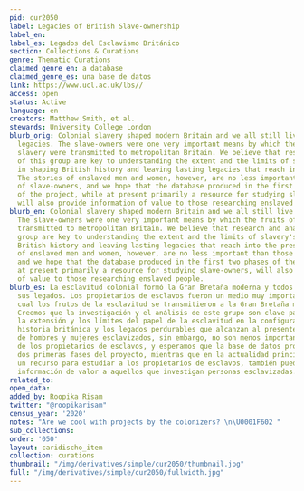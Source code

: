 ```yaml
---
pid: cur2050
label: Legacies of British Slave-ownership
label_en:
label_es: Legados del Esclavismo Británico
section: Collections & Curations
genre: Thematic Curations
claimed_genre_en: a database
claimed_genre_es: una base de datos
link: https://www.ucl.ac.uk/lbs//
access: open
status: Active
language: en
creators: Matthew Smith, et al.
stewards: University College London
blurb_orig: Colonial slavery shaped modern Britain and we all still live with its
  legacies. The slave-owners were one very important means by which the fruits of
  slavery were transmitted to metropolitan Britain. We believe that research and analysis
  of this group are key to understanding the extent and the limits of slavery's role
  in shaping British history and leaving lasting legacies that reach into the present.
  The stories of enslaved men and women, however, are no less important than those
  of slave-owners, and we hope that the database produced in the first two phases
  of the project, while at present primarily a resource for studying slave-owners,
  will also provide information of value to those researching enslaved people.
blurb_en: Colonial slavery shaped modern Britain and we all still live with its legacies.
  The slave-owners were one very important means by which the fruits of slavery were
  transmitted to metropolitan Britain. We believe that research and analysis of this
  group are key to understanding the extent and the limits of slavery's role in shaping
  British history and leaving lasting legacies that reach into the present. The stories
  of enslaved men and women, however, are no less important than those of slave-owners,
  and we hope that the database produced in the first two phases of the project, while
  at present primarily a resource for studying slave-owners, will also provide information
  of value to those researching enslaved people.
blurb_es: La esclavitud colonial formó la Gran Bretaña moderna y todos vivimos con
  sus legados. Los propietarios de esclavos fueron un medio muy importante por el
  cual los frutos de la esclavitud se transmitieron a la Gran Bretaña metropolitana.
  Creemos que la investigación y el análisis de este grupo son clave para comprender
  la extensión y los límites del papel de la esclavitud en la configuración de la
  historia británica y los legados perdurables que alcanzan al presente. Las historias
  de hombres y mujeres esclavizados, sin embargo, no son menos importantes que los
  de los propietarios de esclavos, y esperamos que la base de datos producida en las
  dos primeras fases del proyecto, mientras que en la actualidad principalmente es
  un recurso para estudiar a los propietarios de esclavos, también pueda proporcionar
  información de valor a aquellos que investigan personas esclavizadas.
related_to:
open_data:
added_by: Roopika Risam
twitter: "@roopikarisam"
census_year: '2020'
notes: "Are we cool with projects by the colonizers? \n\U0001F602 "
sub_collections:
order: '050'
layout: caridischo_item
collection: curations
thumbnail: "/img/derivatives/simple/cur2050/thumbnail.jpg"
full: "/img/derivatives/simple/cur2050/fullwidth.jpg"
---
```


